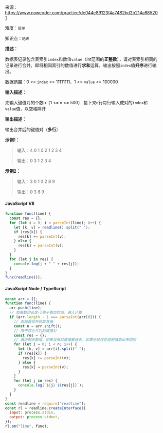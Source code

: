 来源：<https://www.nowcoder.com/practice/de044e89123f4a7482bd2b214a685201>

难度：`简单`

知识点：`哈希`

**描述：**

数据表记录包含表索引`index`和数值`value`（int范围的**正整数**），请对表索引相同的记录进行合并，即将相同索引的数值进行**求和**运算，输出按照`index`值**升序**进行输出。

数据范围：0 <= `index` <= 11111111、1 <= `value` <= 100000

**输入描述：**

先输入键值对的个数n（1 <= `n` <= 500）
接下来`n`行每行输入成对的`index`和`value`值，以空格隔开

**输出描述：**

输出合并后的键值对（**多行**）

**示例1：**

> 输入：4
0 1
0 2
1 2
3 4
>
> 输出：0 3
1 2
3 4

**示例2：**

> 输入：3
0 1
0 2
8 9
>
> 输出：0 3
8 9

<!-- tabs:start -->

#### **JavaScript V8**

```javascript
function func(line) {
  const res = {};
  for (let i = 0; i < parseInt(line); i++) {
    let [k, v] = readline().split(" ");
    if (res[k]) {
      res[k] += parseInt(v);
    } else {
      res[k] = parseInt(v);
    }
  }
  for (let j in res) {
    console.log(j + " " + res[j]);
  }
}
func(readline());
```

#### **JavaScript Node / TypeScript**

```javascript
const arr = [];
function func(line) {
  arr.push(line);
  // 如果数组长度-1等于首位的值，进入计算
  if (arr.length - 1 === parseInt(arr[0])) {
    // 去掉首位并获取其值
    const n = arr.shift();
    // 用于存合并后的键值对
    const res = {};
    // 遍历剩余数组，如果没有就直接塞进去，如果已经存在就把值取出来相加
    for (let i = 0; i < n; i++) {
      let [k, v] = arr[i].split(" ");
      if (res[k]) {
        res[k] += parseInt(v);
      } else {
        res[k] = parseInt(v);
      }
    }
    for (let j in res) {
      console.log(`${j} ${res[j]}`);
    }
  }
}
const readline = require("readline");
const rl = readline.createInterface({
  input: process.stdin,
  output: process.stdout,
});
rl.on("line", func);

```

<!-- tabs:end -->
